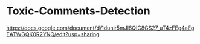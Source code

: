 # Toxic-Comments-Detection
https://docs.google.com/document/d/1dunir5mJl6QIC8GS27_uT4zFEg4aEgEATWGQK0R2YNQ/edit?usp=sharing
